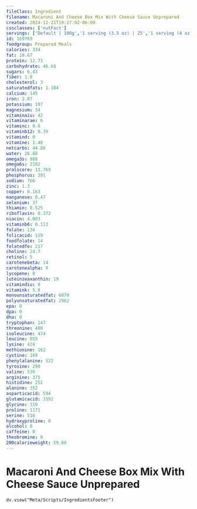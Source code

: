 ```yaml
---
fileClass: Ingredient
filename: Macaroni And Cheese Box Mix With Cheese Sauce Unprepared
created: 2024-12-21T19:27:02-06:00
cssclasses: ['nutFact']
servings: ['Default | 100g','1 serving (3.5 oz) | 25','1 serving (4 oz) | 37']
id: 169769
foodgroup: Prepared Meals
calories: 334
fat: 10.67
protein: 12.73
carbohydrate: 46.66
sugars: 6.43
fiber: 1.8
cholesterol: 3
saturatedfats: 1.184
calcium: 145
iron: 2.07
potassium: 197
magnesium: 34
vitaminaiu: 42
vitaminarae: 6
vitaminc: 0.6
vitaminb12: 0.39
vitamind: 0
vitamine: 1.48
netcarbs: 44.86
water: 26.88
omega3s: 860
omega6s: 2102
pralscore: 13.769
phosphorus: 391
sodium: 766
zinc: 1.3
copper: 0.163
manganese: 0.47
selenium: 37
thiamin: 0.525
riboflavin: 0.372
niacin: 4.003
vitaminb6: 0.113
folate: 134
folicacid: 119
foodfolate: 14
folatedfe: 217
choline: 24.7
retinol: 5
carotenebeta: 14
carotenealpha: 0
lycopene: 0
luteinzeaxanthin: 19
vitamindiu: 0
vitamink: 5.8
monounsaturatedfat: 6070
polyunsaturatedfat: 2962
epa: 0
dpa: 0
dha: 0
tryptophan: 147
threonine: 400
isoleucine: 474
leucine: 859
lysine: 424
methionine: 162
cystine: 169
phenylalanine: 522
tyrosine: 290
valine: 539
arginine: 375
histidine: 251
alanine: 352
asparticacid: 594
glutamicacid: 3192
glycine: 310
proline: 1171
serine: 516
hydroxyproline: 0
alcohol: 0
caffeine: 0
theobromine: 0
200calorieweight: 59.88
---
```


# Macaroni And Cheese Box Mix With Cheese Sauce Unprepared

```dataviewjs
dv.view("Meta/Scripts/IngredientsFooter")
```